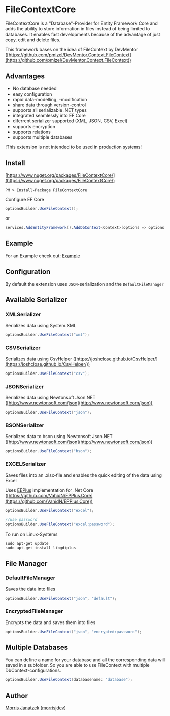# FileContextCore

FileContextCore is a "Database"-Provider for Entity Framework Core and adds the ability to store information in files instead of being limited to databases. It enables fast developments because of the advantage of just copy, edit and delete files.

This framework bases on the idea of FileContext by DevMentor ([https://github.com/pmizel/DevMentor.Context.FileContext](https://github.com/pmizel/DevMentor.Context.FileContext))

## Advantages

- No database needed
- easy configuration
- rapid data-modelling, -modification
- share data through version-control
- supports all serializable .NET types
- integrated seamlessly into EF Core
- diferrent serializer supported (XML, JSON, CSV, Excel)
- supports encryption
- supports relations
- supports multiple databases

!This extension is not intended to be used in production systems!

## Install

[https://www.nuget.org/packages/FileContextCore/](https://www.nuget.org/packages/FileContextCore/)

```
PM > Install-Package FileContextCore
```

Configure EF Core

```cs
optionsBuilder.UseFileContext();
```

or

```cs
services.AddEntityFramework().AddDbContext<Context>(options => options.UseFileContext());
```

## Example

For an Example check out: [Example](https://github.com/morrisjdev/FileContextCore/tree/master/src/Example)

## Configuration

By default the extension uses `JSON`-serialization and the `DefaultFileManager`

## Available Serializer

### XMLSerializer

Serializes data using System.XML

```cs
optionsBuilder.UseFileContext("xml");
```

### CSVSerializer

Serializes data using CsvHelper ([https://joshclose.github.io/CsvHelper/](https://joshclose.github.io/CsvHelper/))

```cs
optionsBuilder.UseFileContext("csv");
```

### JSONSerializer

Serializes data using Newtonsoft Json.NET ([http://www.newtonsoft.com/json](http://www.newtonsoft.com/json))

```cs
optionsBuilder.UseFileContext("json");
```

### BSONSerializer

Serializes data to bson using Newtonsoft Json.NET ([http://www.newtonsoft.com/json](http://www.newtonsoft.com/json))

```cs
optionsBuilder.UseFileContext("bson");
```

### EXCELSerializer

Saves files into an .xlsx-file and enables the quick editing of the data using Excel

Uses [EEPlus](http://epplus.codeplex.com/documentation) implementation for .Net Core ([https://github.com/VahidN/EPPlus.Core](https://github.com/VahidN/EPPlus.Core))

```cs
optionsBuilder.UseFileContext("excel");

//use password
optionsBuilder.UseFileContext("excel:password");
```

To run on Linux-Systems

```
sudo apt-get update
sudo apt-get install libgdiplus
```

## File Manager

### DefaultFileManager

Saves the data into files

```cs
optionsBuilder.UseFileContext("json", "default");
```

### EncryptedFileManager

Encrypts the data and saves them into files

```cs
optionsBuilder.UseFileContext("json", "encrypted:password");
```

## Multiple Databases

You can define a name for your database and all the corresponding data will saved in a subfolder. So you are able to use FileContext with multiple DbContext-configurations.

```cs
optionsBuilder.UseFileContext(databasename: "database");
```

## Author

[Morris Janatzek](http://morrisj.net) ([morrisjdev](https://github.com/morrisjdev))
